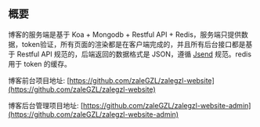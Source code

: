 ## 概要

博客的服务端是基于 Koa + Mongodb + Restful API + Redis，服务端只提供数据，token验证，所有页面的渲染都是在客户端完成的，并且所有后台接口都是基于 Restful API 规范的，后端返回的数据格式是 JSON，遵循  [Jsend](https://labs.omniti.com/labs/jsend) 规范。redis 用于 token 的缓存。

博客前台项目地址:  [https://github.com/zaleGZL/zalegzl-website](https://github.com/zaleGZL/zalegzl-website)

博客后台管理项目地址: [https://github.com/zaleGZL/zalegzl-website-admin](https://github.com/zaleGZL/zalegzl-website-admin)